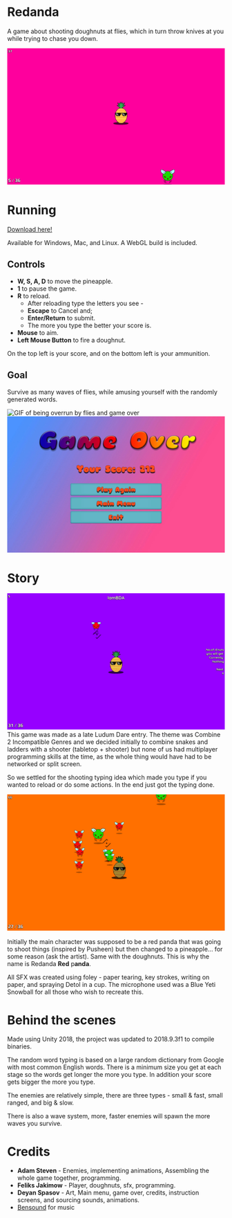# Redanda
A game about shooting doughnuts at flies, which in turn throw knives at you while trying to chase you down.

![GIF of playing game](https://github.com/giodestone/Redanda/blob/master/Images/GIF1.gif)

# Running
[Download here!](https://github.com/giodestone/Redanda/releases)

Available for Windows, Mac, and Linux. A WebGL build is included.

## Controls
* **W, S, A, D** to move the pineapple.
* **1** to pause the game.
* **R** to reload.
    * After reloading type the letters you see - 
    * **Escape** to Cancel and; 
    * **Enter/Return** to submit.
    * The more you type the better your score is.
* **Mouse** to aim.
* **Left Mouse Button** to fire a doughnut.

On the top left is your score, and on the bottom left is your ammunition.

## Goal
Survive as many waves of flies, while amusing yourself with the randomly generated words. 

![GIF of being overrun by flies and game over](https://github.com/giodestone/Redanda/blob/master/Images/GIF2.gif)
![Image of game over](https://github.com/giodestone/Redanda/blob/master/Images/Image3.jpg)
# Story
![Image of reloading](https://github.com/giodestone/Redanda/blob/master/Images/Image1.jpg)
This game was made as a late Ludum Dare entry. The theme was Combine 2 Incompatible Genres and we decided initially to combine snakes and ladders with a shooter (tabletop + shooter) but none of us had multiplayer programming skills at the time, as the whole thing would have had to be networked or split screen.

So we settled for the shooting typing idea which made you type if you wanted to reload or do some actions. In the end just got the typing done.

![Image of pineapple getting swarmed by flies](https://github.com/giodestone/Redanda/blob/master/Images/Image2.jpg)

Initially the main character was supposed to be a red panda that was going to shoot things (inspired by Pusheen) but then changed to a pineapple... for some reason (ask the artist). Same with the doughnuts. This is why the name is Redanda **Red** p**anda**.

All SFX was created using foley - paper tearing, key strokes, writing on paper, and spraying Detol in a cup. The microphone used was a Blue Yeti Snowball for all those who wish to recreate this.

# Behind the scenes
Made using Unity 2018, the project was updated to 2018.9.3f1 to compile binaries.

The random word typing is based on a large random dictionary from Google with most common English words. There is a minimum size you get at each stage so the words get longer the more you type. In addition your score gets bigger the more you type.

The enemies are relatively simple, there are three types - small & fast, small ranged, and big & slow.

There is also a wave system, more, faster enemies will spawn the more waves you survive.

# Credits
* **Adam Steven** - Enemies, implementing animations, Assembling the whole game together, programming.
* **Feliks Jakimow** - Player, doughnuts, sfx, programming.
* **Deyan Spasov** - Art, Main menu, game over, credits, instruction screens, and sourcing sounds, animations.
* [Bensound](https://www.bensound.com/) for music